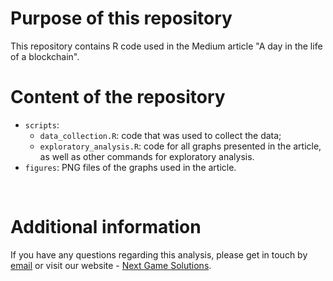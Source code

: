 # Purpose of this repository

This repository contains R code used in the Medium article "A day in the life of a blockchain".

# Content of the repository

* `scripts`:
  * `data_collection.R`: code that was used to collect the data;
  * `exploratory_analysis.R`: code for all graphs presented in the article, as well as other commands for exploratory analysis.
* `figures`: PNG files of the graphs used in the article.

<br>

# Additional information
If you have any questions regarding this analysis, please get in touch by [email](mailto:info@nextgamesolutions.com) or visit our website - [Next Game Solutions](http://nextgamesolutions.com/).
